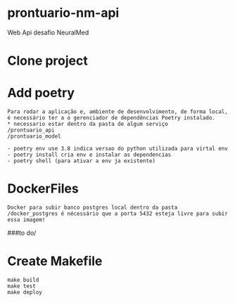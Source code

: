 # prontuario-nm-api
Web Api desafio NeuralMed

# Clone project

# Add poetry
    Para rodar a aplicação e, ambiente de desenvolvimento, de forma local, é necessário ter a o gerenciador de dependências Poetry instalado.
    * necessario estar dentro da pasta de algum serviço
    /prontuario_api
    /prontuario_model
    
    - poetry env use 3.8 indica versao do python utilizada para virtal env
    - poetry install cria env e instalar as dependencias
    - poetry shell (para ativar a env ja existente)

# DockerFiles
    Docker para subir banco postgres local dentro da pasta /docker_postgres é nécessário que a porta 5432 esteja livre para subir essa imagem!
    

###to do\/
# Create Makefile
    make build
    make test
    make deploy
